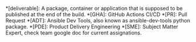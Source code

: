 *[deliverable]: A package, container or application that is supposed to be published at the end of the build.
*[GHA]: GitHub Actions CI/CD
*[PR]: Pull Request
*[ADT]: Ansible Dev Tools, also known as ansible-dev-tools python package.
*[PDE]: Product Delivery Engineering
*[SME]: Subject Matter Expert, check team google doc for current assignations.
